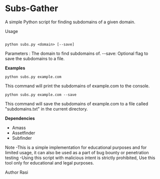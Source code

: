 # Subs-Gather

A simple Python script for finding subdomains of a given domain.

Usage
```

python subs.py <domain> [--save]
```

Parameters
<domain>: The domain to find subdomains of.
--save: Optional flag to save the subdomains to a file.

**Examples**

```
python subs.py example.com
```
This command will print the subdomains of example.com to the console.

```
python subs.py example.com --save
```
This command will save the subdomains of example.com to a file called "subdomains.txt" in the current directory.

**Dependencies**

- Amass
- Assetfinder
- Subfinder

Note
-This is a simple implementation for educational purposes and for limited usage, it can also be used as a part of bug bounty or penetration testing
-Using this script with malicious intent is strictly prohibited, Use this tool only for educational and legal purposes.

Author
Rasi
